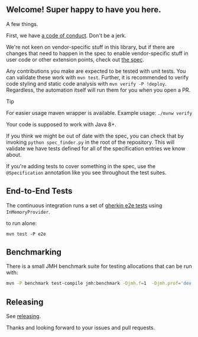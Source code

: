 ## Welcome! Super happy to have you here.

A few things.

First, we have [a code of
conduct](https://github.com/open-feature/.github/blob/main/CODE_OF_CONDUCT.md). Don't
be a jerk.

We're not keen on vendor-specific stuff in this library, but if there are changes that need to happen in the spec to enable vendor-specific stuff in user code or other extension points, check out [the spec](https://github.com/open-feature/spec).

Any contributions you make are expected to be tested with unit tests. You can validate these work with `mvn test`.
Further, it is recommended to verify code styling and static code analysis with `mvn verify -P !deploy`.
Regardless, the automation itself will run them for you when you open a PR.

> [!TIP]
> For easier usage maven wrapper is available. Example usage: `./mvnw verify`

Your code is supposed to work with Java 8+.

If you think we might be out of date with the spec, you can check that by invoking `python spec_finder.py` in the root of the repository. This will validate we have tests defined for all of the specification entries we know about.

If you're adding tests to cover something in the spec, use the `@Specification` annotation like you see throughout the test suites.

## End-to-End Tests

The continuous integration runs a set of [gherkin e2e tests](https://github.com/open-feature/test-harness/blob/main/features/evaluation.feature) using `InMemoryProvider`.

to run alone:
```
mvn test -P e2e
```

## Benchmarking

There is a small JMH benchmark suite for testing allocations that can be run with:

```sh
mvn -P benchmark test-compile jmh:benchmark -Djmh.f=1  -Djmh.prof='dev.openfeature.sdk.benchmark.AllocationProfiler'
```

## Releasing

See [releasing](./docs/release.md).

Thanks and looking forward to your issues and pull requests.
